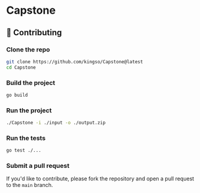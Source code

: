 # Capstone

## 🤝 Contributing

### Clone the repo

```bash
git clone https://github.com/kingso/Capstone@latest
cd Capstone
```

### Build the project

```bash
go build
```

### Run the project

```bash
./Capstone -i ./input -o ./output.zip
```

### Run the tests

```bash
go test ./...
```

### Submit a pull request

If you'd like to contribute, please fork the repository and open a pull request to the `main` branch.
